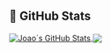
## 💬 GitHub Stats
<a href="https://github.com/JoaoM0raes">
  <img align="center" src="https://github-readme-stats.vercel.app/api?username=JoaoM0raes&show_icons=true&line_height=27&count_private=true&title_color=ffffff&text_color=c9cacc&icon_color=2bbc8a&bg_color=1d1f21" alt="Joao´s GitHub Stats" />
</a>
<a href="https://github.com/JoaoM0raes/joaoM0raes">
  <img align="center" src="https://github-readme-stats.vercel.app/api/top-langs/?username=JoaoM0raes&hide=java,tex&title_color=ffffff&text_color=c9cacc&icon_color=2bbc8a&bg_color=1d1f21&langs_count=3" />
</a>





  
<!--

**JoaoM0raes/joaoM0raes** is a ✨ _special_ ✨ repository because its `README.md` (this file) appears on your GitHub profile.

Here are some ideas to get you started:

- 🔭 I’m currently working on ...
- 🌱 I’m currently learning ...
- 👯 I’m looking to collaborate on ...
- 🤔 I’m looking for help with ...
- 💬 Ask me about ...
- 📫 How to reach me: ...
- 😄 Pronouns: ...
- ⚡ Fun fact: ...
-->
